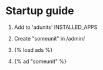 # Startup guide

1) Add to 'adunits' INSTALLED_APPS

2) Create "someunit" in /admin/

3) {% load ads %}

4) {% ad "someunit" %}
